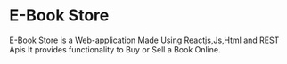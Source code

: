 # E-Book Store
E-Book Store is a Web-application Made Using Reactjs,Js,Html and REST Apis 
It provides functionality to Buy or Sell a Book Online.
